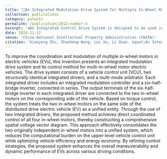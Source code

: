 ```yaml
---
title: "📌An Integrated Modulation Drive System for Multiple In-Wheel Motors and Its Control Method (Chinese name: 一种多轮毂电机一体化调制驱动系统及其控制方法)"
collection: publications
category: patents
permalink: /publication/2012-number-4
excerpt: '⚙️An Integrated Control Drive System is designed to be used in the real Electric Vehiclels.'
date: 2024-11-12
venue: 'China National Intellectual Property Administration (CNIPA)'
citation: 'Xiaoyong Zhu, Zhaoheng Wang, Lei Xu, Li Quan. &quot;An Integrated Modulation Drive System for Multiple In-Wheel Motors and Its Control Method.&quot; <i>Chinese Invention Patent [P]</i>. CN202411247307.1,2024-11-12. (Co-author)'
---
```


To improve the coordination and modulation of multiple in-wheel motors in electric vehicles (EVs), this invention presents an integrated modulation drive system and its control method for multi-in-wheel motor electric vehicles. The drive system consists of a vehicle control unit (VCU), two structurally identical integrated drivers, and a multi-mode arbitrator. Each integrated driver includes an integrated modulation controller and a six-half-bridge inverter, connected in series. The output terminals of the six-half-bridge inverter in each integrated driver are connected to the two in-wheel motors on the corresponding side of the vehicle. Based on torque control, the system treats the two in-wheel motors on the same side of the distributed drive electric vehicle (EV) as a unified entity. Through the use of two integrated drivers, the proposed method achieves direct coordinated control of all four in-wheel motors, thereby constructing a comprehensive spatial voltage vector diagram. This approach effectively consolidates the two originally independent in-wheel motors into a unified system, which reduces the computational burden on the upper-level vehicle control unit while optimizing vehicle efficiency and energy economy. By refining control strategies, the proposed system enhances the overall maneuverability and dynamic performance of EVs across various driving conditions.
